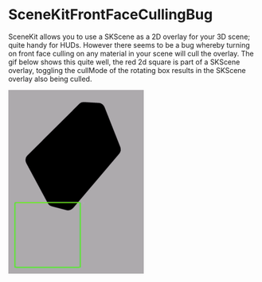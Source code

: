 # SceneKitFrontFaceCullingBug
SceneKit allows you to use a SKScene as a 2D overlay for your 3D scene; quite handy for HUDs. However there seems to be a bug whereby turning on front face culling on any material in your scene will cull the overlay. The gif below shows this quite well, the red 2d square is part of a SKScene overlay, toggling the cullMode of the rotating box results in the SKScene overlay also being culled.

![FF culling bug illustration](doc/FFculling.gif)


